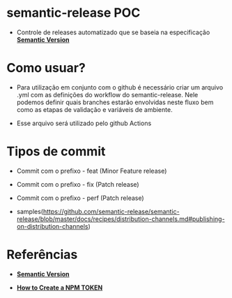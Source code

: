 # semantic-release POC
- Controle de releases automatizado que se baseia na especificação **[Semantic Version](https://semver.org/)**

# Como usuar?

- Para utilização em conjunto com o github é necessário criar um arquivo .yml com as definições do workflow do semantic-release. Nele podemos definir quais branches estarão envolvidas neste fluxo bem como as etapas de validação e variáveis de ambiente.

- Esse arquivo será utilizado pelo github Actions 

# Tipos de commit

- Commit com o prefixo - feat (Minor Feature release)
- Commit com o prefixo - fix (Patch release)
- Commit com o prefixo - perf (Patch release)

- samples(https://github.com/semantic-release/semantic-release/blob/master/docs/recipes/distribution-channels.md#publishing-on-distribution-channels)

# Referências

- **[Semantic Version](https://semver.org/)**

- **[How to Create a NPM TOKEN](https://docs.npmjs.com/creating-and-viewing-authentication-tokens)**
